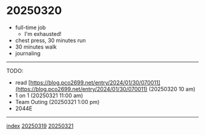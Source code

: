 <head><meta name="viewport" content="width=device-width, initial-scale=1.0, user-scalable=yes" /><meta charset="UTF-8"></head>

# 20250320

- full-time job
	- I'm exhausted!
- chest press, 30 minutes run 
- 30 minutes walk
- journaling

---

TODO:

- read [https://blog.pco2699.net/entry/2024/01/30/070011](https://blog.pco2699.net/entry/2024/01/30/070011) (20250320 10 am)
- 1 on 1 (20250321 11:00 am)
- Team Outing (20250321 1:00 pm)
- 2044E

---

[index](../../index.html)
[20250319](20250319.html)
[20250321](20250321.html)
